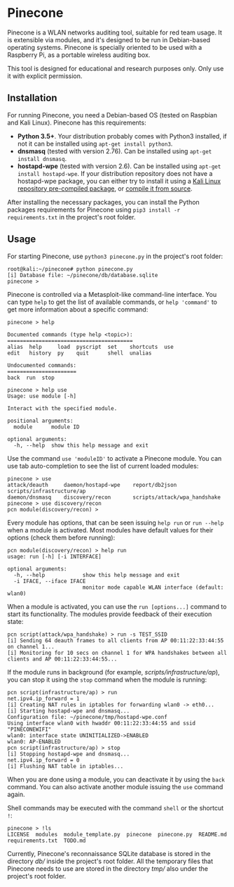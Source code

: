 # Pinecone
Pinecone is a WLAN networks auditing tool, suitable for red team usage. It is extensible via modules, and it's designed to be run in Debian-based operating systems. Pinecone is specially oriented to be used with a Raspberry Pi, as a portable wireless auditing box.

This tool is designed for educational and research purposes only. Only use it with explicit permission.

## Installation
For running Pinecone, you need a Debian-based OS (tested on Raspbian and Kali Linux). Pinecone has this requirements:
* **Python 3.5+**. Your distribution probably comes with Python3 installed, if not it can be installed using `apt-get install python3`.
* **dnsmasq** (tested with version 2.76). Can be installed using `apt-get install dnsmasq`.
* **hostapd-wpe** (tested with version 2.6). Can be installed using `apt-get install hostapd-wpe`. If your distribution repository does not have a hostapd-wpe package, you can either try to install it using a [Kali Linux repository pre-compiled package](https://http.kali.org/pool/main/h/hostapd-wpe), or [compile it from source](https://github.com/aircrack-ng/aircrack-ng/tree/master/patches/wpe/hostapd-wpe).

After installing the necessary packages, you can install the Python packages requirements for Pinecone using `pip3 install -r requirements.txt` in the project's root folder.

## Usage
For starting Pinecone, use `python3 pinecone.py` in the project's root folder:
```
root@kali:~/pinecone# python pinecone.py 
[i] Database file: ~/pinecone/db/database.sqlite
pinecone > 
```

Pinecone is controlled via a Metasploit-like command-line interface. You can type `help` to get the list of available commands, or `help 'command'` to get more information about a specific command:
```
pinecone > help

Documented commands (type help <topic>):
========================================
alias  help     load  pyscript  set    shortcuts  use
edit   history  py    quit      shell  unalias  

Undocumented commands:
======================
back  run  stop

pinecone > help use
Usage: use module [-h]

Interact with the specified module.

positional arguments:
  module      module ID

optional arguments:
  -h, --help  show this help message and exit
```

Use the command `use 'moduleID'` to activate a Pinecone module. You can use tab auto-completion to see the list of current loaded modules:
```
pinecone > use 
attack/deauth     daemon/hostapd-wpe    report/db2json                  scripts/infrastructure/ap  
daemon/dnsmasq    discovery/recon       scripts/attack/wpa_handshake
pinecone > use discovery/recon 
pcn module(discovery/recon) > 
```

Every module has options, that can be seen issuing `help run` or `run --help` when a module is activated. Most modules have default values for their options (check them before running):
```
pcn module(discovery/recon) > help run
usage: run [-h] [-i INTERFACE]

optional arguments:
  -h, --help            show this help message and exit
  -i IFACE, --iface IFACE
                        monitor mode capable WLAN interface (default: wlan0)
```

When a module is activated, you can use the `run [options...]` command to start its functionality. The modules provide feedback of their execution state:
```
pcn script(attack/wpa_handshake) > run -s TEST_SSID
[i] Sending 64 deauth frames to all clients from AP 00:11:22:33:44:55 on channel 1...
[i] Monitoring for 10 secs on channel 1 for WPA handshakes between all clients and AP 00:11:22:33:44:55...
```

If the module runs in background (for example, *scripts/infrastructure/ap*), you can stop it using the `stop` command when the module is running:
```
pcn script(infrastructure/ap) > run
net.ipv4.ip_forward = 1
[i] Creating NAT rules in iptables for forwarding wlan0 -> eth0...
[i] Starting hostapd-wpe and dnsmasq...
Configuration file: ~/pinecone/tmp/hostapd-wpe.conf
Using interface wlan0 with hwaddr 00:11:22:33:44:55 and ssid "PINECONEWIFI"
wlan0: interface state UNINITIALIZED->ENABLED
wlan0: AP-ENABLED 
pcn script(infrastructure/ap) > stop
[i] Stopping hostapd-wpe and dnsmasq...
net.ipv4.ip_forward = 0
[i] Flushing NAT table in iptables...
```

When you are done using a module, you can deactivate it by using the `back` command. You can also activate another module issuing the `use` command again.

Shell commands may be executed with the command `shell` or the shortcut `!`:
```
pinecone > !ls
LICENSE  modules  module_template.py  pinecone  pinecone.py  README.md  requirements.txt  TODO.md
```

Currently, Pinecone's reconnaissance SQLite database is stored in the directory *db/* inside the project's root folder. All the temporary files that Pinecone needs to use are stored in the directory *tmp/* also under the project's root folder.